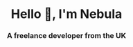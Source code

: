 <h1 align="center">Hello 👋, I'm Nebula</h1>
<h3 align="center">A freelance developer from the UK</h3>
